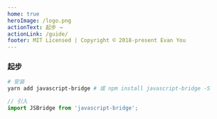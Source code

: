 ```yaml
---
home: true
heroImage: /logo.png
actionText: 起步 →
actionLink: /guide/
footer: MIT Licensed | Copyright © 2018-present Evan You
---
```


<div style="text-align: center">
  <Bit/>
</div>

<!-- <div class="features">
  <div class="feature">
    <h2>简明优先</h2>
    <p>对以 markdown 为中心的项目结构，做最简化的配置，帮助你专注于创作。</p>
  </div>
  <div class="feature">
    <h2>Vue 驱动</h2>
    <p>享用 Vue + webpack 开发环境，在 markdown 中使用 Vue 组件，并通过 Vue 开发自定义主题。</p>
  </div>
  <div class="feature">
    <h2>性能高效</h2>
    <p>VuePress 将每个页面生成为预渲染的静态 HTML，每个页面加载之后，然后作为单页面应用程序(SPA)运行。</p>
  </div>
</div> -->

### 起步

``` bash
# 安装
yarn add javascript-bridge # 或 npm install javascript-bridge -S
```

``` javascript
// 引入
import JSBridge from 'javascript-bridge';
```

<!-- ::: warning 兼容性注意事项
VuePress 要求 Node.js >= 8。
::: -->
